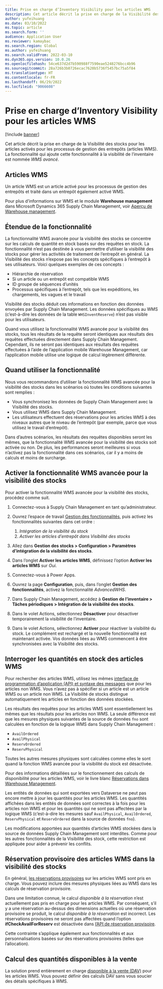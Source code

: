 ```yaml
---
title: Prise en charge d’Inventory Visibility pour les articles WMS
description: Cet article décrit la prise en charge de la Visibilité des stocks pour les articles activés pour les processus de gestion des entrepôts (articles WMS).
author: yufeihuang
ms.date: 03/10/2022
ms.topic: article
ms.search.form: ''
audience: Application User
ms.reviewer: kamaybac
ms.search.region: Global
ms.author: yufeihuang
ms.search.validFrom: 2022-03-10
ms.dyn365.ops.version: 10.0.26
ms.openlocfilehash: 54ce637d2d7b590988f7590eae5248276bcc4b96
ms.sourcegitcommit: 28a726b3b0726ecac7620b5736f5457bc75a5f84
ms.translationtype: HT
ms.contentlocale: fr-FR
ms.lasthandoff: 06/29/2022
ms.locfileid: "9066608"
---
```

# <a name="inventory-visibility-support-for-wms-items"></a>Prise en charge d’Inventory Visibility pour les articles WMS

[!include [banner](../includes/banner.md)]

Cet article décrit la prise en charge de la Visibilité des stocks pour les articles activés pour les processus de gestion des entrepôts (articles WMS). La fonctionnalité qui ajoute cette fonctionnalité à la visibilité de l’inventaire est nommée *WMS avancé*.

## <a name="wms-items"></a>Articles WMS

Un article WMS est un article activé pour les processus de gestion des entrepôts et traité dans un entrepôt également activé WMS.

Pour plus d’informations sur WMS et le module **Warehouse management** dans Microsoft Dynamics 365 Supply Chain Management, voir [Aperçu de Warehouse management](../warehousing/warehouse-management-overview.md).

## <a name="scope-of-the-feature"></a>Étendue de la fonctionnalité

La fonctionnalité WMS avancée pour la visibilité des stocks se concentre sur les calculs de quantité en stock basés sur des requêtes en stock. La fonctionnalité n’est pas destinée à vous permettre d’utiliser la visibilité des stocks pour gérer les activités de traitement de l’entrepôt en général. La Visibilité des stocks n’expose pas les concepts spécifiques à l’entrepôt à ses utilisateurs. Voici quelques exemples de ces concepts :

- Hiérarchie de réservation
- Si un article ou un entrepôt est compatible WMS
- ID groupe de séquences d’unités
- Processus spécifiques à l’entrepôt, tels que les expéditions, les chargements, les vagues et le travail

Visibilité des stocks déduit ces informations en fonction des données envoyées par Supply Chain Management. Les données spécifiques au WMS (c’est-à-dire les données de la table `WHSInventReserve`) n’est pas visible pour les utilisateurs.

Quand vous utilisez la fonctionnalité WMS avancée pour la visibilité des stocks, tous les résultats de la requête seront identiques aux résultats des requêtes effectuées directement dans Supply Chain Management. Cependant, ils ne seront pas identiques aux résultats des requêtes effectuées à l’aide de l’application mobile Warehouse Management, car l’application mobile utilise une logique de calcul légèrement différente.

## <a name="when-to-use-the-feature"></a>Quand utiliser la fonctionnalité

Nous vous recommandons d’utiliser la fonctionnalité WMS avancée pour la visibilité des stocks dans les scénarios où toutes les conditions suivantes sont remplies :

- Vous synchronisez les données de Supply Chain Management avec la Visibilité des stocks.
- Vous utilisez WMS dans Supply Chain Management.
- Les utilisateurs effectuent des réservations pour les articles WMS à des niveaux autres que le niveau de l’entrepôt (par exemple, parce que vous utilisez le travail d’entrepôt).

Dans d’autres scénarios, les résultats des requêtes disponibles seront les mêmes, que la fonctionnalité WMS avancée pour la visibilité des stocks soit activée ou non. De plus, les performances seront meilleures si vous n’activez pas la fonctionnalité dans ces scénarios, car il y a moins de calculs et moins de surcharge.

## <a name="enable-the-advanced-wms-feature-for-inventory-visibility"></a>Activer la fonctionnalité WMS avancée pour la visibilité des stocks

Pour activer la fonctionnalité WMS avancée pour la visibilité des stocks, procédez comme suit.

1. Connectez-vous à Supply Chain Management en tant qu’administrateur.
1. Ouvrez l’espace de travail [Gestion des fonctionnalités](../../fin-ops-core/fin-ops/get-started/feature-management/feature-management-overview.md), puis activez les fonctionnalités suivantes dans cet ordre :

    1. *Intégration de la visibilité du stock*
    1. *Activer les articles d’entrepôt dans Visibilité des stocks*

1. Allez dans **Gestion des stocks \> Configuration \> Paramètres d’intégration de la visibilité des stocks**.
1. Dans l’onglet **Activer les articles WMS**, définissez l’option **Activer les articles WMS** sur *Oui*.
1. Connectez-vous à Power Apps.
1. Ouvrez la page **Configuration**, puis, dans l’onglet **Gestion des fonctionnalités**, activez la fonctionnalité *AdvancedWHS*.
1. Dans Supply Chain Management, accédez à **Gestion de l’inventaire \> Tâches périodiques \> Intégration de la visibilité des stocks**.
1. Dans le volet Actions, sélectionnez **Désactiver** pour désactiver temporairement la visibilité de l’inventaire.
1. Dans le volet Actions, sélectionnez **Activer** pour réactiver la visibilité du stock. Le complément est rechargé et la nouvelle fonctionnalité est maintenant activée. Vos données liées au WMS commencent à être synchronisées avec la Visibilité des stocks.

## <a name="query-on-hand-quantities-of-wms-items"></a>Interroger les quantités en stock des articles WMS

Pour rechercher des articles WMS, utilisez les mêmes [interface de programmation d’application (API) et syntaxe des messages](inventory-visibility-api.md) que pour les articles non WMS. Vous n’avez pas à spécifier si un article est un article WMS ou un article non WMS. La Visibilité de stocks distingue automatiquement les articles en fonction des données stockées.

Les résultats des requêtes pour les articles WMS sont essentiellement les mêmes que les résultats pour les articles non WMS. La seule différence est que les mesures physiques suivantes de la source de données `fno` sont calculées en fonction de la logique WMS dans Supply Chain Management :

- `AvailOrdered`
- `AvailPhysical`
- `ReservOrdered`
- `ReservPhysical`

Toutes les autres mesures physiques sont calculées comme elles le sont quand la fonction WMS avancée pour la visibilité du stock est désactivée.

Pour des informations détaillées sur le fonctionnement des calculs de disponibilité pour les articles WMS, voir le livre blanc [Réservations dans Warehouse Management](https://www.microsoft.com/download/details.aspx?id=43284).

Les entités de données qui sont exportées vers Dataverse ne peut pas encore mettre à jour les quantités pour les articles WMS. Les quantités affichées dans les entités de données sont correctes à la fois pour les articles non WMS et pour les quantités qui ne sont pas affectées par la logique WMS (c’est-à-dire les mesures sauf `AvailPhysical`, `AvailOrdered`, `ReservPhysical` et `ReservOrdered` dans la source de données `fno`).

Les modifications apportées aux quantités d’articles WMS stockées dans la source de données Supply Chain Management sont interdites. Comme pour les autres fonctionnalités de la Visibilité des stock, cette restriction est appliquée pour aider à prévenir les conflits.

## <a name="soft-reservations-on-wms-items-in-inventory-visibility"></a>Réservation provisoire des articles WMS dans la visibilité des stocks

En général, [les réservations provisoires](inventory-visibility-reservations.md) sur les articles WMS sont pris en charge. Vous pouvez inclure des mesures physiques liées au WMS dans les calculs de réservation provisoire. 

Dans une limitation connue, le calcul *disponible à la réservation* n’est actuellement pas pris en charge pour les articles WMS. Par conséquent, s’il y a une réservation au-dessus des dimensions actuelles où une réservation provisoire se produit, le calcul *disponible à la réservation* est incorrect. Les réservations provisoires ne seront pas affectées quand l’option **ifCheckAvailForReserv** est désactivée dans [l’API de réservation provisoire](inventory-visibility-api.md#create-one-reservation-event).

Cette contrainte s’applique également aux fonctionnalités et aux personnalisations basées sur des réservations provisoires (telles que l’allocation).

## <a name="calculate-available-to-promise-quantities"></a>Calcul des quantités disponibles à la vente

La solution prend entièrement en charge [disponible à la vente (DAV)](inventory-visibility-available-to-promise.md) pour les articles WMS. Vous pouvez définir des calculs DAV sans vous soucier des détails spécifiques à WMS.
